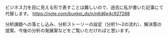 ビジネス力を目に見える形で表すことは難しいので、過去に私が書いた記事にて代替します。
https://note.com/bunkei_ds/n/n6d6e4c927288


分析課題への落とし込み、分析ストーリーの設定（分析1～2の流れ）、解決策の提案、今後の分析の発展案などをご覧いただければと思います。






